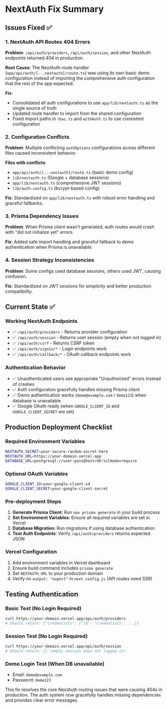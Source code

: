 # NextAuth Fix Summary

## Issues Fixed ✅

### 1. NextAuth API Routes 404 Errors
**Problem**: `/api/auth/providers`, `/api/auth/session`, and other NextAuth endpoints returned 404 in production.

**Root Cause**: The NextAuth route handler (`app/api/auth/[...nextauth]/route.ts`) was using its own basic demo configuration instead of importing the comprehensive auth configuration that the rest of the app expected.

**Fix**: 
- Consolidated all auth configurations to use `app/lib/nextauth.ts` as the single source of truth
- Updated route handler to import from the shared configuration
- Fixed import paths in `rbac.ts` and `withAuth.ts` to use consistent configuration

### 2. Configuration Conflicts
**Problem**: Multiple conflicting `authOptions` configurations across different files caused inconsistent behavior.

**Files with conflicts**:
- `app/api/auth/[...nextauth]/route.ts` (basic demo config)
- `lib/nextauth.ts` (Google + database sessions)
- `app/lib/nextauth.ts` (comprehensive JWT sessions)
- `lib/auth-config.ts` (bcrypt-based config)

**Fix**: Standardized on `app/lib/nextauth.ts` with robust error handling and graceful fallbacks.

### 3. Prisma Dependency Issues
**Problem**: When Prisma client wasn't generated, auth routes would crash with "did not initialize yet" errors.

**Fix**: Added safe import handling and graceful fallback to demo authentication when Prisma is unavailable.

### 4. Session Strategy Inconsistencies
**Problem**: Some configs used database sessions, others used JWT, causing confusion.

**Fix**: Standardized on JWT sessions for simplicity and better production compatibility.

## Current State ✅

### Working NextAuth Endpoints
- ✅ `/api/auth/providers` - Returns provider configuration
- ✅ `/api/auth/session` - Returns user session (empty when not logged in)
- ✅ `/api/auth/csrf` - Returns CSRF token
- ✅ `/api/auth/signin/*` - Login endpoints work
- ✅ `/api/auth/callback/*` - OAuth callback endpoints work

### Authentication Behavior
- ✅ Unauthenticated users see appropriate "Unauthorized" errors instead of crashes
- ✅ Auth configuration gracefully handles missing Prisma client
- ✅ Demo authentication works (`demo@example.com` / `demo123`) when database is unavailable
- ✅ Google OAuth ready (when `GOOGLE_CLIENT_ID` and `GOOGLE_CLIENT_SECRET` are set)

## Production Deployment Checklist

### Required Environment Variables
```bash
NEXTAUTH_SECRET=your-secure-random-secret-here
NEXTAUTH_URL=https://your-domain.vercel.app
DATABASE_URL=postgresql://user:pass@host/db?sslmode=require
```

### Optional OAuth Variables
```bash
GOOGLE_CLIENT_ID=your-google-client-id
GOOGLE_CLIENT_SECRET=your-google-client-secret
```

### Pre-deployment Steps
1. **Generate Prisma Client**: Run `npx prisma generate` in your build process
2. **Set Environment Variables**: Ensure all required variables are set in Vercel
3. **Database Migration**: Run migrations if using database authentication
4. **Test Auth Endpoints**: Verify `/api/auth/providers` returns expected JSON

### Vercel Configuration
1. Add environment variables in Vercel dashboard
2. Ensure build command includes `prisma generate`
3. Set `NEXTAUTH_URL` to your production domain
4. Verify no `output: "export"` in `next.config.js` (API routes need SSR)

## Testing Authentication

### Basic Test (No Login Required)
```bash
curl https://your-domain.vercel.app/api/auth/providers
# Should return: {"credentials": {"id": "credentials", ...}}
```

### Session Test (No Login Required)  
```bash
curl https://your-domain.vercel.app/api/auth/session
# Should return: {} (empty session when not logged in)
```

### Demo Login Test (When DB unavailable)
- Email: `demo@example.com`
- Password: `demo123`

This fix resolves the core NextAuth routing issues that were causing 404s in production. The auth system now gracefully handles missing dependencies and provides clear error messages.